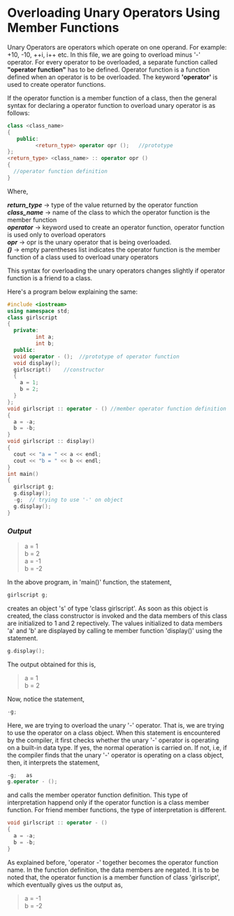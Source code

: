 # Overloading Unary Operators Using Member Functions  

Unary Operators are operators which operate on one operand. For example: +10, -10, ++i, i++ etc. In this file, we are going to overload minus '-' operator. For every operator to be overloaded, a separate function called **"operator function"** has to be defined. Operator function is a function defined when an operator is to be overloaded. The keyword **'operator'** is used to create operator functions.  

If the operator function is a member function of a class, then the general syntax for declaring a operator function to overload unary operator is as follows:  
```C++
class <class_name>
{
   public:
         <return_type> operator opr ();   //prototype
};
<return_type> <class_name> :: operator opr ()
{
  //operator function definition
}
```  

Where,  

***return_type*** -> type of the value returned by the operator function  
***class_name*** -> name of the class to which the operator function is the member function  
***operator*** -> keyword used to create an operator function, operator function is used only to overload operators  
***opr*** -> opr is the unary operator that is being overloaded.  
***()*** -> empty parentheses list indicates the operator function is the member function of a class used to overload unary operators  

This syntax for overloading the unary operators changes slightly if operator function is a friend to a class.  

Here's a program below explaining the same:  
```C++
#include <iostream>
using namespace std;
class girlscript
{
  private:
         int a;
         int b;
  public:
  void operator - ();  //prototype of operator function  
  void display();
  girlscript()    //constructor
  {
    a = 1;
    b = 2;
  }
};
void girlscript :: operator - () //member operator function definition
{
  a = -a;
  b = -b;
}
void girlscript :: display()
{
  cout << "a = " << a << endl;
  cout << "b = " << b << endl;
}
int main()
{
  girlscript g;
  g.display();
  -g;  // trying to use '-' on object
  g.display();
}
```  

### *Output*  

> a = 1  
> b = 2  
> a = -1  
> b = -2  

In the above program, in 'main()' function, the statement,  
```C++
girlscript g;  
```
creates an object 's' of type 'class girlscript'. As soon as this object is created, the class constructor is invoked and the data members of this class are initialized to 1 and 2 repectively. The values initialized to data members 'a' and 'b' are displayed by calling te member function 'display()' using the statement.  
```C++
g.display();  
```
The output obtained for this is,  

> a = 1  
> b = 2  

Now, notice the statement,  
```C++
-g;
```  
Here, we are trying to overload the unary '-' operator. That is, we are trying to use the operator on a class object. When this statement is encountered by the compiler, it first checks whether the unary '-' operator is operating on a built-in data type. If yes, the normal operation is carried on. If not, i.e, if the compiler finds that the unary '-' operator is operating on a class object, then, it interprets the statement,  
```C++
-g;   as  
g.operator - ();  
```  

and calls the member operator function definition. This type of interpretation happend only if the operator function is a class member function. For friend member functions, the type of interpretation is different.  
```C++
void girlscript :: operator - ()
{
  a = -a;
  b = -b;
}
```  

As explained before, 'operator -' together becomes the operator function name. In the function definition, the data members are negated. It is to be noted that, the operator function is a member function of class 'girlscript', which eventually gives us the output as,  

> a = -1  
> b = -2  
